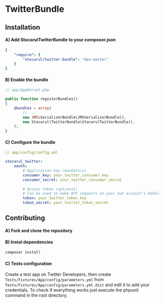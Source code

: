 TwitterBundle
=============

## Installation

#### A) Add StocarulTwitterBundle to your composer.json

```yaml
{
    "require": {
        "stocarul/twitter-bundle": "dev-master"
    }
}
```

#### B) Enable the bundle

```php
// app/AppKernel.php

public function registerBundles()
{
    $bundles = array(
        // ...
        new JMS\SerializerBundle\JMSSerializerBundle(),
        new Stocarul\TwitterBundle\StocarulTwitterBundle(),
    );
}
```

#### C) Configure the bundle

```yaml
// app/config/config.yml

stocarul_twitter:
    oauth:
        # Application key (mandatory)
        consumer_key: your_twitter_consumer_key
        consumer_secret: your_twitter_consumer_secret
        
        # Access token (optional)
        # Can be used to make API requests on your own account's behalf
        token: your_twitter_token_key
        token_secret: your_twitter_token_secret
```

## Contributing

#### A) Fork and clone the repository

#### B) Instal dependencies

```bash
composer install
```

#### C) Tests configuration

Create a test app on Twitter Developers, then create `Tests/Fixtures/App/config/parameters.yml` from `Tests/Fixtures/App/config/parameters.yml.dist` and edit it to add your credentials. To check if everything works just execute the phpunit command in the root directory.
